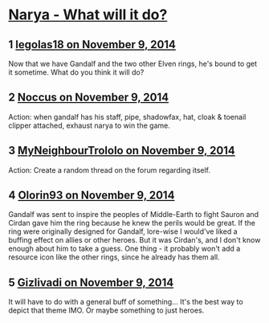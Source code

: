 # [Narya - What will it do?](https://community.fantasyflightgames.com/topic/126686-narya-what-will-it-do/)

## 1 [legolas18 on November 9, 2014](https://community.fantasyflightgames.com/topic/126686-narya-what-will-it-do/?do=findComment&comment=1327387)

Now that we have Gandalf and the two other Elven rings, he's bound to get it sometime. What do you think it will do?

## 2 [Noccus on November 9, 2014](https://community.fantasyflightgames.com/topic/126686-narya-what-will-it-do/?do=findComment&comment=1327727)

Action: when gandalf has his staff, pipe, shadowfax, hat, cloak & toenail clipper attached, exhaust narya to win the game.

## 3 [MyNeighbourTrololo on November 9, 2014](https://community.fantasyflightgames.com/topic/126686-narya-what-will-it-do/?do=findComment&comment=1327738)

Action: Create a random thread on the forum regarding itself.

## 4 [Olorin93 on November 9, 2014](https://community.fantasyflightgames.com/topic/126686-narya-what-will-it-do/?do=findComment&comment=1327740)

Gandalf was sent to inspire the peoples of Middle-Earth to fight Sauron and Cirdan gave him the ring because he knew the perils would be great. If the ring were originally designed for Gandalf, lore-wise I would've liked a buffing effect on allies or other heroes. But it was Cirdan's, and I don't know enough about him to take a guess. One thing - it probably won't add a resource icon like the other rings, since he already has them all.

## 5 [Gizlivadi on November 9, 2014](https://community.fantasyflightgames.com/topic/126686-narya-what-will-it-do/?do=findComment&comment=1327941)

It will have to do with a general buff of something... It's the best way to depict that theme IMO. Or maybe something to just heroes.

